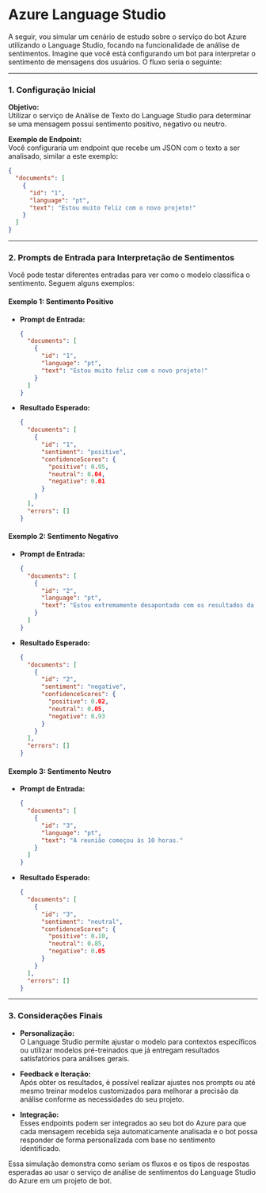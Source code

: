 # Azure Language Studio
A seguir, vou simular um cenário de estudo sobre o serviço do bot Azure utilizando o Language Studio, focando na funcionalidade de análise de sentimentos. Imagine que você está configurando um bot para interpretar o sentimento de mensagens dos usuários. O fluxo seria o seguinte:

---

### 1. Configuração Inicial

**Objetivo:**  
Utilizar o serviço de Análise de Texto do Language Studio para determinar se uma mensagem possui sentimento positivo, negativo ou neutro.

**Exemplo de Endpoint:**  
Você configuraria um endpoint que recebe um JSON com o texto a ser analisado, similar a este exemplo:

```json
{
  "documents": [
    {
      "id": "1",
      "language": "pt",
      "text": "Estou muito feliz com o novo projeto!"
    }
  ]
}
```

---

### 2. Prompts de Entrada para Interpretação de Sentimentos

Você pode testar diferentes entradas para ver como o modelo classifica o sentimento. Seguem alguns exemplos:

#### Exemplo 1: Sentimento Positivo
- **Prompt de Entrada:**

  ```json
  {
    "documents": [
      {
        "id": "1",
        "language": "pt",
        "text": "Estou muito feliz com o novo projeto!"
      }
    ]
  }
  ```

- **Resultado Esperado:**

  ```json
  {
    "documents": [
      {
        "id": "1",
        "sentiment": "positive",
        "confidenceScores": {
          "positive": 0.95,
          "neutral": 0.04,
          "negative": 0.01
        }
      }
    ],
    "errors": []
  }
  ```

#### Exemplo 2: Sentimento Negativo
- **Prompt de Entrada:**

  ```json
  {
    "documents": [
      {
        "id": "2",
        "language": "pt",
        "text": "Estou extremamente desapontado com os resultados da reunião."
      }
    ]
  }
  ```

- **Resultado Esperado:**

  ```json
  {
    "documents": [
      {
        "id": "2",
        "sentiment": "negative",
        "confidenceScores": {
          "positive": 0.02,
          "neutral": 0.05,
          "negative": 0.93
        }
      }
    ],
    "errors": []
  }
  ```

#### Exemplo 3: Sentimento Neutro
- **Prompt de Entrada:**

  ```json
  {
    "documents": [
      {
        "id": "3",
        "language": "pt",
        "text": "A reunião começou às 10 horas."
      }
    ]
  }
  ```

- **Resultado Esperado:**

  ```json
  {
    "documents": [
      {
        "id": "3",
        "sentiment": "neutral",
        "confidenceScores": {
          "positive": 0.10,
          "neutral": 0.85,
          "negative": 0.05
        }
      }
    ],
    "errors": []
  }
  ```

---

### 3. Considerações Finais

- **Personalização:**  
  O Language Studio permite ajustar o modelo para contextos específicos ou utilizar modelos pré-treinados que já entregam resultados satisfatórios para análises gerais.

- **Feedback e Iteração:**  
  Após obter os resultados, é possível realizar ajustes nos prompts ou até mesmo treinar modelos customizados para melhorar a precisão da análise conforme as necessidades do seu projeto.

- **Integração:**  
  Esses endpoints podem ser integrados ao seu bot do Azure para que cada mensagem recebida seja automaticamente analisada e o bot possa responder de forma personalizada com base no sentimento identificado.

Essa simulação demonstra como seriam os fluxos e os tipos de respostas esperadas ao usar o serviço de análise de sentimentos do Language Studio do Azure em um projeto de bot.
